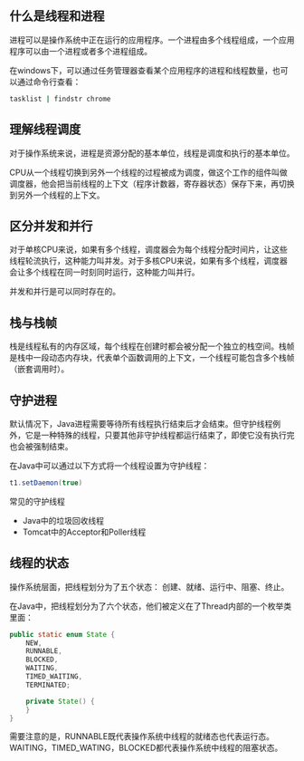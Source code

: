 ## 什么是线程和进程

进程可以是操作系统中正在运行的应用程序。一个进程由多个线程组成，一个应用程序可以由一个进程或者多个进程组成。

在windows下，可以通过任务管理器查看某个应用程序的进程和线程数量，也可以通过命令行查看：

```bash
tasklist | findstr chrome
```

## 理解线程调度

对于操作系统来说，进程是资源分配的基本单位，线程是调度和执行的基本单位。

CPU从一个线程切换到另外一个线程的过程被成为调度，做这个工作的组件叫做调度器，他会把当前线程的上下文（程序计数器，寄存器状态）保存下来，再切换到另外一个线程的上下文。

## 区分并发和并行

对于单核CPU来说，如果有多个线程，调度器会为每个线程分配时间片，让这些线程轮流执行，这种能力叫并发。对于多核CPU来说，如果有多个线程，调度器会让多个线程在同一时刻同时运行，这种能力叫并行。

并发和并行是可以同时存在的。

## 栈与栈帧

栈是线程私有的内存区域，每个线程在创建时都会被分配一个独立的栈空间。栈帧是栈中一段动态内存块，代表单个函数调用的上下文，一个线程可能包含多个栈帧（嵌套调用时）。

## 守护进程

默认情况下，Java进程需要等待所有线程执行结束后才会结束。但守护线程例外，它是一种特殊的线程，只要其他非守护线程都运行结束了，即使它没有执行完也会被强制结束。

在Java中可以通过以下方式将一个线程设置为守护线程：

```java
t1.setDaemon(true)
```

常见的守护线程

- Java中的垃圾回收线程
- Tomcat中的Acceptor和Poller线程

## 线程的状态

操作系统层面，把线程划分为了五个状态： 创建、就绪、运行中、阻塞、终止。

在Java中，把线程划分为了六个状态，他们被定义在了Thread内部的一个枚举类里面：

```java
public static enum State {
    NEW,
    RUNNABLE,
    BLOCKED,
    WAITING,
    TIMED_WAITING,
    TERMINATED;

    private State() {
    }
}
```

需要注意的是，RUNNABLE既代表操作系统中线程的就绪态也代表运行态。WAITING，TIMED_WATING，BLOCKED都代表操作系统中线程的阻塞状态。
